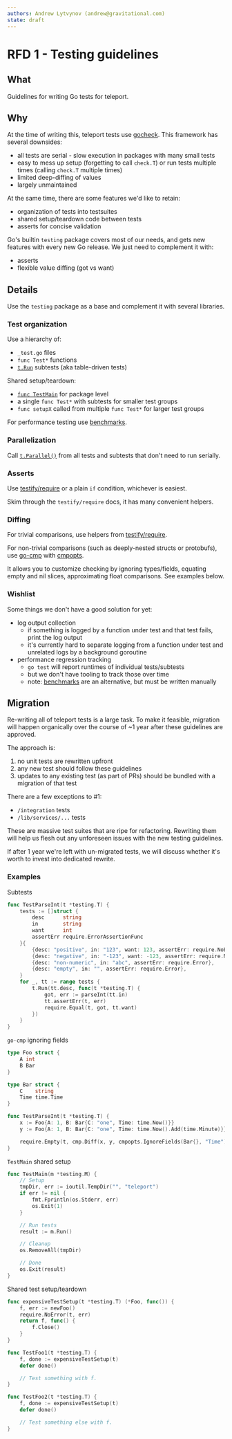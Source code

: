 ```yaml
---
authors: Andrew Lytvynov (andrew@gravitational.com)
state: draft
---
```


# RFD 1 - Testing guidelines

## What

Guidelines for writing Go tests for teleport.

## Why

At the time of writing this, teleport tests use
[gocheck](https://labix.org/gocheck). This framework has several downsides:
- all tests are serial - slow execution in packages with many small tests
- easy to mess up setup (forgetting to call `check.T`) or run tests multiple
  times (calling `check.T` multiple times)
- limited deep-diffing of values
- largely unmaintained

At the same time, there are some features we'd like to retain:
- organization of tests into testsuites
- shared setup/teardown code between tests
- asserts for concise validation

Go's builtin `testing` package covers most of our needs, and gets new features
with every new Go release. We just need to complement it with:
- asserts
- flexible value diffing (got vs want)

## Details

Use the `testing` package as a base and complement it with several libraries.

### Test organization

Use a hierarchy of:
- `_test.go` files
- `func Test*` functions
- [`t.Run`](https://golang.org/pkg/testing/#hdr-Subtests_and_Sub_benchmarks)
  subtests (aka table-driven tests)

Shared setup/teardown:
- [`func TestMain`](https://golang.org/pkg/testing/#hdr-Main) for package level
- a single `func Test*` with subtests for smaller test groups
- `func setupX` called from multiple `func Test*` for larger test groups

For performance testing use
[benchmarks](https://golang.org/pkg/testing/#hdr-Benchmarks).

### Parallelization

Call [`t.Parallel()`](https://golang.org/pkg/testing/#T.Parallel) from all
tests and subtests that don't need to run serially.

### Asserts

Use
[testify/require](https://pkg.go.dev/github.com/stretchr/testify/require?tab=doc)
or a plain `if` condition, whichever is easiest.

Skim through the `testify/require` docs, it has many convenient helpers.

### Diffing

For trivial comparisons, use helpers from
[testify/require](https://pkg.go.dev/github.com/stretchr/testify/require?tab=doc).

For non-trivial comparisons (such as deeply-nested structs or protobufs), use
[go-cmp](https://pkg.go.dev/github.com/google/go-cmp/cmp?tab=doc) with
[cmpopts](https://pkg.go.dev/github.com/google/go-cmp@v0.5.1/cmp/cmpopts?tab=doc).

It allows you to customize checking by ignoring types/fields, equating empty
and nil slices, approximating float comparisons. See examples below.

### Wishlist

Some things we don't have a good solution for yet:
- log output collection
  - if something is logged by a function under test and that test fails, print
    the log output
  - it's currently hard to separate logging from a function under test and
    unrelated logs by a background goroutine
- performance regression tracking
  - `go test` will report runtimes of individual tests/subtests
  - but we don't have tooling to track those over time
  - note: [benchmarks](https://golang.org/pkg/testing/#hdr-Benchmarks) are an
    alternative, but must be written manually

## Migration

Re-writing all of teleport tests is a large task. To make it feasible,
migration will happen organically over the course of ~1 year after these
guidelines are approved.

The approach is:
1. no unit tests are rewritten upfront
1. any new test should follow these guidelines
1. updates to any existing test (as part of PRs) should be bundled with a
  migration of that test

There are a few exceptions to #1:
- `/integration` tests
- `/lib/services/...` tests

These are massive test suites that are ripe for refactoring. Rewriting them
will help us flesh out any unforeseen issues with the new testing guidelines.

If after 1 year we're left with un-migrated tests, we will discuss whether it's
worth to invest into dedicated rewrite.

### Examples

Subtests

```go
func TestParseInt(t *testing.T) {
	tests := []struct {
		desc      string
		in        string
		want      int
		assertErr require.ErrorAssertionFunc
	}{
		{desc: "positive", in: "123", want: 123, assertErr: require.NoError},
		{desc: "negative", in: "-123", want: -123, assertErr: require.NoError},
		{desc: "non-numeric", in: "abc", assertErr: require.Error},
		{desc: "empty", in: "", assertErr: require.Error},
	}
	for _, tt := range tests {
		t.Run(tt.desc, func(t *testing.T) {
			got, err := parseInt(tt.in)
			tt.assertErr(t, err)
			require.Equal(t, got, tt.want)
		})
	}
}
```

`go-cmp` ignoring fields

```go
type Foo struct {
	A int
	B Bar
}

type Bar struct {
	C    string
	Time time.Time
}

func TestParseInt(t *testing.T) {
	x := Foo{A: 1, B: Bar{C: "one", Time: time.Now()}}
	y := Foo{A: 1, B: Bar{C: "one", Time: time.Now().Add(time.Minute)}}

	require.Empty(t, cmp.Diff(x, y, cmpopts.IgnoreFields(Bar{}, "Time")))
}
```

`TestMain` shared setup

```go
func TestMain(m *testing.M) {
	// Setup
	tmpDir, err := ioutil.TempDir("", "teleport")
	if err != nil {
		fmt.Fprintln(os.Stderr, err)
		os.Exit(1)
	}

	// Run tests
	result := m.Run()

	// Cleanup
	os.RemoveAll(tmpDir)

	// Done
	os.Exit(result)
}
```

Shared test setup/teardown

```go
func expensiveTestSetup(t *testing.T) (*Foo, func()) {
	f, err := newFoo()
	require.NoError(t, err)
	return f, func() {
		f.Close()
	}
}

func TestFoo1(t *testing.T) {
	f, done := expensiveTestSetup(t)
	defer done()

	// Test something with f.
}

func TestFoo2(t *testing.T) {
	f, done := expensiveTestSetup(t)
	defer done()

	// Test something else with f.
}
```
